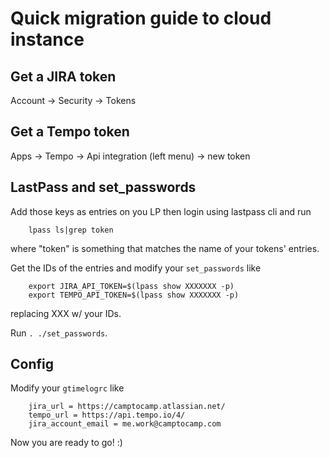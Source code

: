 # Quick migration guide to cloud instance


## Get a JIRA token

Account -> Security -> Tokens

## Get a Tempo token

Apps -> Tempo -> Api integration (left menu) -> new token


## LastPass and set_passwords

Add those keys as entries on you LP then login using lastpass cli and run

```
    lpass ls|grep token
```

where "token" is something that matches the name of your tokens' entries.

Get the IDs of the entries and modify your `set_passwords` like

```
    export JIRA_API_TOKEN=$(lpass show XXXXXXX -p)
    export TEMPO_API_TOKEN=$(lpass show XXXXXXX -p)
```

replacing XXX w/ your IDs.

Run `. ./set_passwords`.


## Config

Modify your `gtimelogrc` like

```
    jira_url = https://camptocamp.atlassian.net/
    tempo_url = https://api.tempo.io/4/
    jira_account_email = me.work@camptocamp.com
```

Now you are ready to go! :)